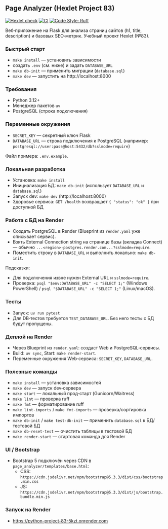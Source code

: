 ## Page Analyzer (Hexlet Project 83)

[![Hexlet check](https://github.com/vlrkors/python-project-83/actions/workflows/hexlet-check.yml/badge.svg)](https://github.com/vlrkors/python-project-83/actions/workflows/hexlet-check.yml)
[![CI](https://github.com/vlrkors/python-project-83/actions/workflows/ci.yml/badge.svg)](https://github.com/vlrkors/python-project-83/actions/workflows/ci.yml)
[![Code Style: Ruff](https://img.shields.io/badge/code%20style-ruff-46a2f1.svg)](https://docs.astral.sh/ruff/)

Веб‑приложение на Flask для анализа страниц сайтов (h1, title, description) 
и базовых SEO‑метрик. Учебный проект Hexlet (№83).

### Быстрый старт
- `make install` — установить зависимости
- создать `.env` (см. ниже) и задать `DATABASE_URL`
- `make db-init` — применить миграции (`database.sql`)
- `make dev` — запустить на http://localhost:8000

### Требования
- Python 3.12+
- Менеджер пакетов `uv`
- PostgreSQL (строка подключения)

### Переменные окружения
- `SECRET_KEY` — секретный ключ Flask
- `DATABASE_URL` — строка подключения к PostgreSQL (например: `postgresql://user:pass@host:5432/db?sslmode=require`)

Файл примера: `.env.example`.

### Локальная разработка
- Установка: `make install`
- Инициализация БД: `make db-init` (использует `DATABASE_URL` и `database.sql`)
- Запуск dev: `make dev` (http://localhost:8000)
- Здоровье сервиса: `GET /health` возвращает `{ "status": "ok" }` при доступной БД

### Работа с БД на Render
- Создать PostgreSQL в Render (Blueprint из `render.yaml` уже описывает сервис).
- Взять External Connection string на странице базы (вкладка Connect) — обычно `...<region>-postgres.render.com...?sslmode=require`.
- Поместить строку в `DATABASE_URL` и выполнить локально: `make db-init`.

Подсказки:
- Для подключения извне нужен External URL и `sslmode=require`.
- Проверка: `psql "$env:DATABASE_URL" -c "SELECT 1;"` (Windows PowerShell) / `psql "$DATABASE_URL" -c "SELECT 1;"` (Linux/macOS).

### Тесты
- Запуск: `uv run pytest`
- Для DB‑тестов требуется `TEST_DATABASE_URL`. Без него тесты с БД будут пропущены.

### Деплой на Render
- Через Blueprint из `render.yaml`: создаст Web и PostgreSQL‑сервисы.
- Build: `uv sync`, Start: `make render-start`.
- Переменные окружения Web‑сервиса: `SECRET_KEY`, `DATABASE_URL`.

### Полезные команды
- `make install` — установка зависимостей
- `make dev` — запуск dev‑сервера
- `make start` — локальный прод‑старт (Gunicorn/Waitress)
- `make lint` — проверка ruff
- `make fmt` — форматирование ruff
- `make lint-imports` / `make fmt-imports` — проверка/сортировка импортов
- `make db-init` / `make test-db-init` — применить `database.sql` к БД/тестовой БД
- `make db-reset-test` — очистить таблицы в тестовой БД
- `make render-start` — стартовая команда для Render

### UI / Bootstrap
- Bootstrap 5 подключён через CDN в `page_analyzer/templates/base.html`:
  - CSS: `https://cdn.jsdelivr.net/npm/bootstrap@5.3.3/dist/css/bootstrap.min.css`
  - JS:  `https://cdn.jsdelivr.net/npm/bootstrap@5.3.3/dist/js/bootstrap.bundle.min.js`

###  Запуск на Render
- https://python-project-83-5kzt.onrender.com
